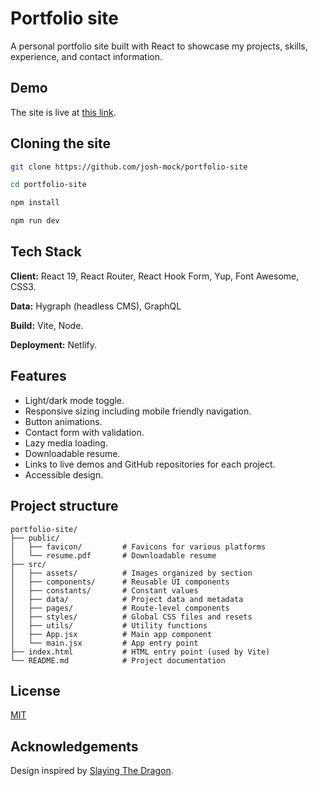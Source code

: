 # Portfolio site

A personal portfolio site built with React to showcase my projects, skills, experience, and contact information.

## Demo

The site is live at [this link](https://josh-mock.com).

## Cloning the site

```bash
git clone https://github.com/josh-mock/portfolio-site

cd portfolio-site

npm install

npm run dev
```

## Tech Stack

**Client:** React 19, React Router, React Hook Form, Yup, Font Awesome, CSS3.

**Data:** Hygraph (headless CMS), GraphQL

**Build:** Vite, Node.

**Deployment:** Netlify.

## Features

- Light/dark mode toggle.
- Responsive sizing including mobile friendly navigation.
- Button animations.
- Contact form with validation.
- Lazy media loading.
- Downloadable resume.
- Links to live demos and GitHub repositories for each project.
- Accessible design.

## Project structure

```
portfolio-site/
├── public/
│   ├── favicon/         # Favicons for various platforms
│   └── resume.pdf       # Downloadable resume
├── src/
│   ├── assets/          # Images organized by section
│   ├── components/      # Reusable UI components
│   ├── constants/       # Constant values
│   ├── data/            # Project data and metadata
│   ├── pages/           # Route-level components
│   ├── styles/          # Global CSS files and resets
│   ├── utils/           # Utility functions
│   ├── App.jsx          # Main app component
│   └── main.jsx         # App entry point
├── index.html           # HTML entry point (used by Vite)
└── README.md            # Project documentation
```

## License

[MIT](https://choosealicense.com/licenses/mit/)

## Acknowledgements

Design inspired by [Slaying The Dragon](https://www.youtube.com/watch?v=dLDn_k8GmaU&ab_channel=SlayingTheDragon).
